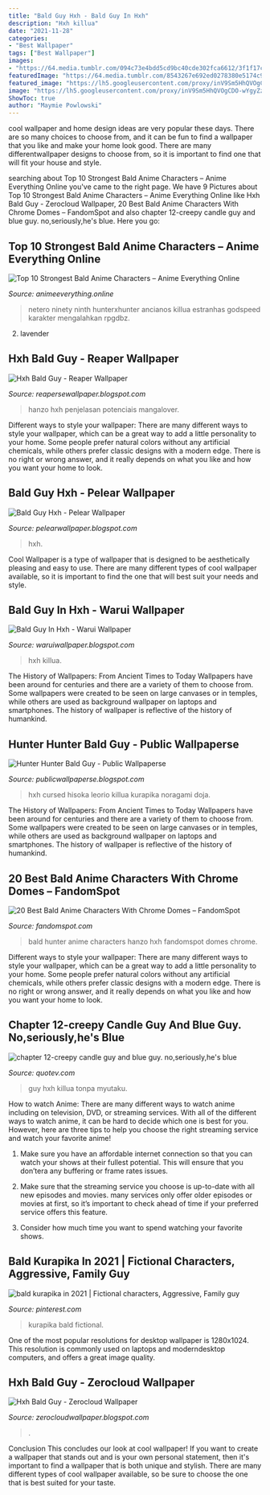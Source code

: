 ```yaml
---
title: "Bald Guy Hxh - Bald Guy In Hxh"
description: "Hxh killua"
date: "2021-11-28"
categories:
- "Best Wallpaper"
tags: ["Best Wallpaper"]
images:
- "https://64.media.tumblr.com/094c73e4bdd5cd9bc40cde302fca6612/3f1f17c9863d60f0-a0/s2048x3072/67d6027d24b23a7de963dddea2090dcf29b7fba4.jpg"
featuredImage: "https://64.media.tumblr.com/8543267e692ed0278380e5174c91f028/tumblr_inline_o4kyhxejLa1qi71zi_540.jpg"
featured_image: "https://lh5.googleusercontent.com/proxy/inV9Sm5HhQVOgCDO-wYgyZzAzeVJU6TrGDU7oBoicHcb68QRsUbH-E7i68qMFQvusgA=w1200-h630-p-k-no-nu"
image: "https://lh5.googleusercontent.com/proxy/inV9Sm5HhQVOgCDO-wYgyZzAzeVJU6TrGDU7oBoicHcb68QRsUbH-E7i68qMFQvusgA=w1200-h630-p-k-no-nu"
ShowToc: true
author: "Maymie Powlowski"
---
```



cool wallpaper and home design ideas are very popular these days. There are so many choices to choose from, and it can be fun to find a wallpaper that you like and make your home look good. There are many differentwallpaper designs to choose from, so it is important to find one that will fit your house and style.

	

		
searching about Top 10 Strongest Bald Anime Characters – Anime Everything Online you've came to the right page. We have 9 Pictures about Top 10 Strongest Bald Anime Characters – Anime Everything Online like Hxh Bald Guy - Zerocloud Wallpaper, 20 Best Bald Anime Characters With Chrome Domes – FandomSpot and also chapter 12-creepy candle guy and blue guy. no,seriously,he&#039;s blue. Here you go:
		
    
## Top 10 Strongest Bald Anime Characters – Anime Everything Online

<img loading=lazy src="https://i1.wp.com/animeeverything.online/wp-content/uploads/2020/05/Netero-strong-bald-anime-character.png?resize=1080%2C608&amp;ssl=1" onerror="this.onerror=null;this.src='https://tse3.mm.bing.net/th?id=OIP.LcOGb2nobjxj04g-fSnhFAHaEK&amp;pid=15.1';" alt="Top 10 Strongest Bald Anime Characters – Anime Everything Online">

_Source: animeeverything.online_

>netero ninety ninth hunterxhunter ancianos killua estranhas godspeed karakter mengalahkan rpgdbz. 

	

2. lavender 

    
## Hxh Bald Guy - Reaper Wallpaper

<img loading=lazy src="https://64.media.tumblr.com/8543267e692ed0278380e5174c91f028/tumblr_inline_o4kyhxejLa1qi71zi_540.jpg" onerror="this.onerror=null;this.src='https://tse3.mm.bing.net/th?id=OIP.4Gq6_v2fiG3kF_2huyxEeAHaLJ&amp;pid=15.1';" alt="Hxh Bald Guy - Reaper Wallpaper">

_Source: reapersewallpaper.blogspot.com_

>hanzo hxh penjelasan potenciais mangalover. 

	

Different ways to style your wallpaper:
There are many different ways to style your wallpaper, which can be a great way to add a little personality to your home. Some people prefer natural colors without any artificial chemicals, while others prefer classic designs with a modern edge. There is no right or wrong answer, and it really depends on what you like and how you want your home to look.

    
## Bald Guy Hxh - Pelear Wallpaper

<img loading=lazy src="https://64.media.tumblr.com/094c73e4bdd5cd9bc40cde302fca6612/3f1f17c9863d60f0-a0/s2048x3072/67d6027d24b23a7de963dddea2090dcf29b7fba4.jpg" onerror="this.onerror=null;this.src='https://tse4.mm.bing.net/th?id=OIP.NY02L4eYnHV-cdQOjozibQHaEL&amp;pid=15.1';" alt="Bald Guy Hxh - Pelear Wallpaper">

_Source: pelearwallpaper.blogspot.com_

>hxh. 

	

Cool Wallpaper is a type of wallpaper that is designed to be aesthetically pleasing and easy to use. There are many different types of cool wallpaper available, so it is important to find the one that will best suit your needs and style.

    
## Bald Guy In Hxh - Warui Wallpaper

<img loading=lazy src="https://pm1.narvii.com/7586/008c745f01e35dee8771c8ae50bb1d663783d5a8r1-1125-524v2_hq.jpg" onerror="this.onerror=null;this.src='https://tse4.mm.bing.net/th?id=OIP.BEdd3iJghjAZil-78SOGLAHaDc&amp;pid=15.1';" alt="Bald Guy In Hxh - Warui Wallpaper">

_Source: waruiwallpaper.blogspot.com_

>hxh killua. 

	

The History of Wallpapers: From Ancient Times to Today
Wallpapers have been around for centuries and there are a variety of them to choose from. Some wallpapers were created to be seen on large canvases or in temples, while others are used as background wallpaper on laptops and smartphones. The history of wallpaper is reflective of the history of humankind.

    
## Hunter Hunter Bald Guy - Public Wallpaperse

<img loading=lazy src="https://i.pinimg.com/originals/eb/fd/d7/ebfdd7b857f8ceb344dc440cbb3be0f8.jpg" onerror="this.onerror=null;this.src='https://tse2.mm.bing.net/th?id=OIP.HvRCMvReIlCpTOt9bY9XQwHaHa&amp;pid=15.1';" alt="Hunter Hunter Bald Guy - Public Wallpaperse">

_Source: publicwallpaperse.blogspot.com_

>hxh cursed hisoka leorio killua kurapika noragami doja. 

	

The History of Wallpapers: From Ancient Times to Today
Wallpapers have been around for centuries and there are a variety of them to choose from. Some wallpapers were created to be seen on large canvases or in temples, while others are used as background wallpaper on laptops and smartphones. The history of wallpaper is reflective of the history of humankind.

    
## 20 Best Bald Anime Characters With Chrome Domes – FandomSpot

<img loading=lazy src="https://static.fandomspot.com/images/02/5459/06-hanzo-hunter-x-hunter.jpg" onerror="this.onerror=null;this.src='https://tse2.mm.bing.net/th?id=OIP.-c9Sg9OKuKZIfbBOCWCFdQHaEF&amp;pid=15.1';" alt="20 Best Bald Anime Characters With Chrome Domes – FandomSpot">

_Source: fandomspot.com_

>bald hunter anime characters hanzo hxh fandomspot domes chrome. 

	

Different ways to style your wallpaper:
There are many different ways to style your wallpaper, which can be a great way to add a little personality to your home. Some people prefer natural colors without any artificial chemicals, while others prefer classic designs with a modern edge. There is no right or wrong answer, and it really depends on what you like and how you want your home to look.

    
## Chapter 12-creepy Candle Guy And Blue Guy. No,seriously,he&#039;s Blue

<img loading=lazy src="https://i.quotev.com/img/q/u/19/7/4/tlfnca44zu.jpg" onerror="this.onerror=null;this.src='https://tse2.mm.bing.net/th?id=OIP.EmJjzYf9n9n_AkQZvzzTvQAAAA&amp;pid=15.1';" alt="chapter 12-creepy candle guy and blue guy. no,seriously,he&#039;s blue">

_Source: quotev.com_

>guy hxh killua tonpa myutaku. 

	

How to watch Anime: There are many different ways to watch anime including on television, DVD, or streaming services.
With all of the different ways to watch anime, it can be hard to decide which one is best for you. However, here are three tips to help you choose the right streaming service and watch your favorite anime!
1. Make sure you have an affordable internet connection so that you can watch your shows at their fullest potential. This will ensure that you don’tera any buffering or frame rates issues.

2. Make sure that the streaming service you choose is up-to-date with all new episodes and movies. many services only offer older episodes or movies at first, so it’s important to check ahead of time if your preferred service offers this feature.

3. Consider how much time you want to spend watching your favorite shows.

    
## Bald Kurapika In 2021 | Fictional Characters, Aggressive, Family Guy

<img loading=lazy src="https://i.pinimg.com/736x/d1/8d/ce/d18dce12c37ab20b2fa0370e8b4b94d5.jpg" onerror="this.onerror=null;this.src='https://tse1.mm.bing.net/th?id=OIP.0sD_PCmgwyzu4Wb_r4W6sQHaHS&amp;pid=15.1';" alt="bald kurapika in 2021 | Fictional characters, Aggressive, Family guy">

_Source: pinterest.com_

>kurapika bald fictional. 

	

One of the most popular resolutions for desktop wallpaper is 1280x1024. This resolution is commonly used on laptops and moderndesktop computers, and offers a great image quality.

    
## Hxh Bald Guy - Zerocloud Wallpaper

<img loading=lazy src="https://lh5.googleusercontent.com/proxy/inV9Sm5HhQVOgCDO-wYgyZzAzeVJU6TrGDU7oBoicHcb68QRsUbH-E7i68qMFQvusgA=w1200-h630-p-k-no-nu" onerror="this.onerror=null;this.src='https://tse2.mm.bing.net/th?id=OIP.w-Ul6Sy_W_4kTpvTV7NvRgHaEJ&amp;pid=15.1';" alt="Hxh Bald Guy - Zerocloud Wallpaper">

_Source: zerocloudwallpaper.blogspot.com_

>. 

	

Conclusion
This concludes our look at cool wallpaper! If you want to create a wallpaper that stands out and is your own personal statement, then it's important to find a wallpaper that is both unique and stylish. There are many different types of cool wallpaper available, so be sure to choose the one that is best suited for your taste.

